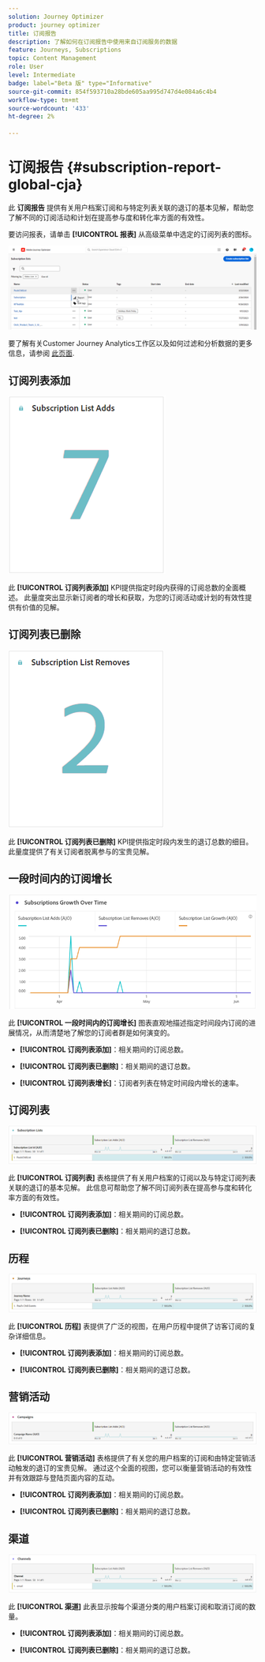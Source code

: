 ```yaml
---
solution: Journey Optimizer
product: journey optimizer
title: 订阅报告
description: 了解如何在订阅报告中使用来自订阅服务的数据
feature: Journeys, Subscriptions
topic: Content Management
role: User
level: Intermediate
badge: label="Beta 版" type="Informative"
source-git-commit: 854f593710a28bde605aa995d747d4e084a6c4b4
workflow-type: tm+mt
source-wordcount: '433'
ht-degree: 2%

---
```


# 订阅报告 {#subscription-report-global-cja}

此 **订阅报告** 提供有关用户档案订阅和与特定列表关联的退订的基本见解，帮助您了解不同的订阅活动和计划在提高参与度和转化率方面的有效性。

要访问报表，请单击 **[!UICONTROL 报表]** 从高级菜单中选定的订阅列表的图标。

![](assets/cja-sub-access.png)

要了解有关Customer Journey Analytics工作区以及如何过滤和分析数据的更多信息，请参阅 [此页面](https://experienceleague.adobe.com/en/docs/analytics-platform/using/cja-workspace/home).

## 订阅列表添加

![](assets/cja-sub-add.png)

此 **[!UICONTROL 订阅列表添加]** KPI提供指定时段内获得的订阅总数的全面概述。 此量度突出显示新订阅者的增长和获取，为您的订阅活动或计划的有效性提供有价值的见解。

## 订阅列表已删除

![](assets/cja-sub-add-remove.png)

此 **[!UICONTROL 订阅列表已删除]** KPI提供指定时段内发生的退订总数的细目。 此量度提供了有关订阅者脱离参与的宝贵见解。

## 一段时间内的订阅增长

![](assets/cja-sub-growth.png)

此 **[!UICONTROL 一段时间内的订阅增长]** 图表直观地描述指定时间段内订阅的进展情况，从而清楚地了解您的订阅者群是如何演变的。

* **[!UICONTROL 订阅列表添加]**：相关期间的订阅总数。

* **[!UICONTROL 订阅列表已删除]**：相关期间的退订总数。

* **[!UICONTROL 订阅列表增长]**：订阅者列表在特定时间段内增长的速率。

## 订阅列表

![](assets/cja-sub-lists.png)

此 **[!UICONTROL 订阅列表]** 表格提供了有关用户档案的订阅以及与特定订阅列表关联的退订的基本见解。 此信息可帮助您了解不同订阅列表在提高参与度和转化率方面的有效性。

* **[!UICONTROL 订阅列表添加]**：相关期间的订阅总数。

* **[!UICONTROL 订阅列表已删除]**：相关期间的退订总数。

## 历程

![](assets/cja-sub-journeys.png)

此 **[!UICONTROL 历程]** 表提供了广泛的视图，在用户历程中提供了访客订阅的复杂详细信息。

* **[!UICONTROL 订阅列表添加]**：相关期间的订阅总数。

* **[!UICONTROL 订阅列表已删除]**：相关期间的退订总数。

## 营销活动

![](assets/cja-sub-campaigns.png)

此 **[!UICONTROL 营销活动]** 表格提供了有关您的用户档案的订阅和由特定营销活动触发的退订的宝贵见解。 通过这个全面的视图，您可以衡量营销活动的有效性并有效跟踪与登陆页面内容的互动。

* **[!UICONTROL 订阅列表添加]**：相关期间的订阅总数。

* **[!UICONTROL 订阅列表已删除]**：相关期间的退订总数。

## 渠道

![](assets/cja-sub-channels.png)

此 **[!UICONTROL 渠道]** 此表显示按每个渠道分类的用户档案订阅和取消订阅的数量。

* **[!UICONTROL 订阅列表添加]**：相关期间的订阅总数。

* **[!UICONTROL 订阅列表已删除]**：相关期间的退订总数。

